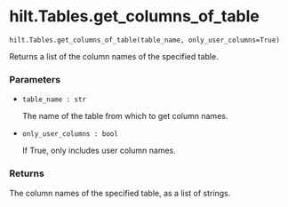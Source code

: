 # hilt.Tables.get_columns_of_table

`hilt.Tables.get_columns_of_table(table_name, only_user_columns=True)`

Returns a list of the column names of the specified table. 

### Parameters

- `table_name : str`

    The name of the table from which to get column names.

- `only_user_columns : bool`
    
    If True, only includes user column names.

### Returns

The column names of the specified table, as a list of strings.